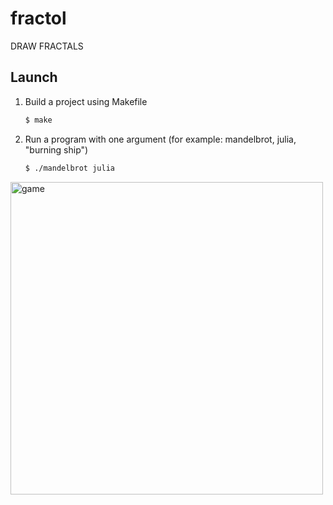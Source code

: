 # fractol

DRAW FRACTALS

## Launch

1. Build a project using Makefile

   ```sh
   $ make
   ```
2. Run a program with one argument (for example: mandelbrot, julia, "burning ship")

   ```sh
   $ ./mandelbrot julia
   ```
 
 <img src="./fractol_video.gif" width="500" alt="game">
